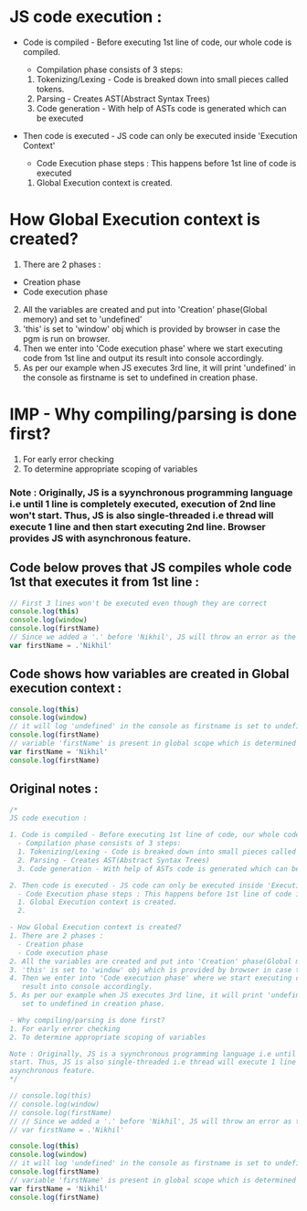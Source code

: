 # JS code execution :

+ Code is compiled - Before executing 1st line of code, our whole code is compiled.
  * Compilation phase consists of 3 steps:
  1. Tokenizing/Lexing - Code is breaked down into small pieces called tokens.
  2. Parsing - Creates AST(Abstract Syntax Trees)
  3. Code generation - With help of ASTs code is generated which can be executed

+ Then code is executed - JS code can only be executed inside 'Execution Context'
  * Code Execution phase steps : This happens before 1st line of code is executed
  1. Global Execution context is created. 

# How Global Execution context is created?

1. There are 2 phases :
  * Creation phase
  * Code execution phase
2. All the variables are created and put into 'Creation' phase(Global memory) and set to 'undefined'
3. 'this' is set to 'window' obj which is provided by browser in case the pgm is run on browser.
4. Then we enter into 'Code execution phase' where we start executing code from 1st line and output its result into console accordingly.
5. As per our example when JS executes 3rd line, it will print 'undefined' in the console as firstname is set to undefined in creation phase.

# IMP - Why compiling/parsing is done first?
1. For early error checking
2. To determine appropriate scoping of variables

### Note : Originally, JS is a syynchronous programming language i.e until 1 line is completely executed, execution of 2nd line won't start. Thus, JS is also single-threaded i.e thread will execute 1 line and then start executing 2nd line. Browser provides JS with asynchronous feature.

## Code below proves that JS compiles whole code 1st that executes it from 1st line :

```javascript
// First 3 lines won't be executed even though they are correct
console.log(this)
console.log(window)
console.log(firstName)
// Since we added a '.' before 'Nikhil', JS will throw an error as the whole code is parsed before executing 1st line.
var firstName = .'Nikhil'
```

## Code shows how variables are created in Global execution context :

```javascript
console.log(this)
console.log(window)
// it will log 'undefined' in the console as firstname is set to undefined in creation phase of Global execution context.
console.log(firstName)
// variable 'firstName' is present in global scope which is determined by JS during parsing and now it will be set to 'Nikhil'
var firstName = 'Nikhil'
console.log(firstName)
```

## Original notes :
```javascript
/*
JS code execution :

1. Code is compiled - Before executing 1st line of code, our whole code is compiled.
  - Compilation phase consists of 3 steps:
  1. Tokenizing/Lexing - Code is breaked down into small pieces called tokens.
  2. Parsing - Creates AST(Abstract Syntax Trees)
  3. Code generation - With help of ASTs code is generated which can be executed

2. Then code is executed - JS code can only be executed inside 'Execution Context'
  - Code Execution phase steps : This happens before 1st line of code is executed
  1. Global Execution context is created.
  2. 

- How Global Execution context is created?
1. There are 2 phases :
  - Creation phase
  - Code execution phase
2. All the variables are created and put into 'Creation' phase(Global memory) and set to 'undefined'
3. 'this' is set to 'window' obj which is provided by browser in case the pgm is run on browser.
4. Then we enter into 'Code execution phase' where we start executing code from 1st line and output its
   result into console accordingly.
5. As per our example when JS executes 3rd line, it will print 'undefined' in the console as firstname is 
   set to undefined in creation phase.

- Why compiling/parsing is done first?
1. For early error checking
2. To determine appropriate scoping of variables

Note : Originally, JS is a syynchronous programming language i.e until 1 line is completely executed, execution of 2nd line won't 
start. Thus, JS is also single-threaded i.e thread will execute 1 line and then start executing 2nd line. Browser provides JS with 
asynchronous feature.
*/

// console.log(this)
// console.log(window)
// console.log(firstName)
// // Since we added a '.' before 'Nikhil', JS will throw an error as the whole code is passed before executing 1st line.
// var firstName = .'Nikhil'

console.log(this)
console.log(window)
// it will log 'undefined' in the console as firstname is set to undefined in creation phase.
console.log(firstName)
// variable 'firstName' is present in global scope which is determined by JS during parsing and now it will be set to 'Nikhil'
var firstName = 'Nikhil'
console.log(firstName)
```
